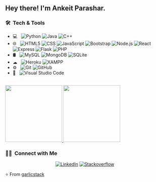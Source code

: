 
<!-- <img src="https://raw.githubusercontent.com/garlicstack/garlicstack/master/assets/Aditya%20Vikram%20Singh%20Banner.png">
 -->
<h2> Hey there! I'm Ankeit Parashar.</h2>

<!-- <h3> 👨🏻‍💻 &nbsp;About Me </h3>

- 🤔 &nbsp; Exploring new technologies and developing software solutions and quick hacks.
- 🎓 &nbsp; Studying Computer Science and Mathematics at University of Massachusetts Amherst.
- 💼 &nbsp; Working as a Business Development Associate at VirtuBox InfoTech Private Limited.
- 🌱 &nbsp; Learning more about Cloud Architecture, Systems Design and Artificial Intelligence.
- ✍️ &nbsp; Pursuing Graphic Design and Blog Writing as hobbies/side hustles.
 -->
<h3> 🛠 &nbsp;Tech & Tools</h3>

- 💻 &nbsp;
  ![Python](https://img.shields.io/badge/-Python-black?style=flat-square&logo=python&logoColor=white)
  ![Java](https://img.shields.io/badge/-Java-F89820?style=flat-square&logo=Java&logoColor=white)
  ![C++](https://img.shields.io/badge/-C%20&%20C++-659ad2?style=flat&logo=c%2B%2B&logoColor=ffffff)
- 🌐 &nbsp;
  ![HTML5](https://img.shields.io/badge/-HTML5-E34F26?style=flat&logo=html5&logoColor=white)
  ![CSS](https://img.shields.io/badge/-CSS3-1572B6?style=flat&logo=css3&logoColor=white)
  ![JavaScript](https://img.shields.io/badge/-JavaScript-eed718?style=flat-square&logo=javascript&logoColor=ffffff)
  ![Bootstrap](https://img.shields.io/badge/-Bootstrap-563D7C?style=flat-square&logo=bootstrap&logoColor=white)
  ![Node.js](https://img.shields.io/badge/-Node.js-3C873A?style=flat-square&logo=node.js&logoColor=white)
  ![React](https://img.shields.io/badge/-React-000000?style=flat-square&logo=react)
  ![Express](https://img.shields.io/badge/-Express-787878?style=flat-square&logo=Express)
  ![Flask](https://img.shields.io/badge/-Flask-333333?style=flat-square&logo=flask)
  ![PHP](https://img.shields.io/badge/-PHP-787CB5?style=flat-square&logo=PHP&logoColor=white)
- 🛢 &nbsp;
  ![MySQL](https://img.shields.io/badge/-MySQL-F29111?style=flat-square&logo=mysql&logoColor=white)
  ![MongoDB](https://img.shields.io/badge/-MongoDB-119149?style=flat-square&logo=mongodb)
  ![SQLite](https://img.shields.io/badge/-SQLite-28739e?style=flat-square&logo=sqlite)
- ☁ &nbsp;
  ![Heroku](https://img.shields.io/badge/-Heroku-6324e0?style=flat-square&logo=Heroku)
  ![XAMPP](https://img.shields.io/badge/-XAMPP-fb7a24?style=flat-square&logo=XAMPP&logoColor=white) 
- ⚙️ &nbsp;
  ![Git](http://img.shields.io/badge/-Git-F1502F?style=flat&logo=git&logoColor=FFFFFF)
  ![GitHub](https://img.shields.io/badge/-GitHub-black?style=flat-square&logo=github)
- 🔧 &nbsp;
  ![Visual Studio Code](https://img.shields.io/badge/-Visual%20Studio%20Code-007ACC?style=flat-square&logo=visual-studio-code&logoColor=007ACC)
<br/>

<a href="https://github.com/garlicstack">
  <img height="180em" src="https://github-readme-stats.vercel.app/api?username=garlicstack&theme=dark&show_icons=true" />
  <img height="180em" src="https://github-readme-stats.vercel.app/api/top-langs/?username=garlicstack&theme=dark&layout=compact" />
</a>

<br/>

<h3> 🤝🏻 &nbsp;Connect with Me </h3>

<p align="center">
<!-- <a href="https://www.adityavsingh.com/"><img alt="Website" src="https://img.shields.io/badge/Website-www.adityavsingh.com-blue?style=flat-square&logo=google-chrome"></a> -->
<a href="https://www.linkedin.com/in/ankeit-parashar-1192b921a/"><img alt="LinkedIn" src="https://img.shields.io/badge/LinkedIn-Ankeit%20Parashar-blue?style=flat-square&logo=linkedin"></a>
 <a href="https://stackoverflow.com/users/16668403/garlicstack?tab=profile"><img alt="Stackoverflow" src="https://img.shields.io/badge/Stackoverflow-Ankeit%20Parashar-orange?style=flat-square&logo=stackoverflow"></a>
<!-- <a href="https://www.instagram.com/adityavs_/"><img alt="Instagram" src="https://img.shields.io/badge/Instagram-adityavs__-blue?style=flat-square&logo=instagram"></a> -->
<!-- <a href="mailto:ankeitparasharalways4u@gmail.com"><img alt="Email" src="https://img.shields.io/badge/Email-avsingh@umass.edu-blue?style=flat-square&logo=gmail"></a> -->
</p>

⭐️ From [garlicstack](https://github.com/garlicstack)
